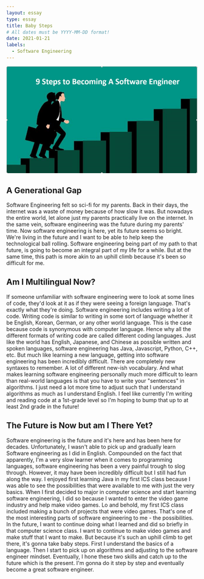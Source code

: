 ```yaml
---
layout: essay
type: essay
title: Baby Steps
# All dates must be YYYY-MM-DD format!
date: 2021-01-21
labels:
  - Software Engineering
---
```


<img class="ui large right fluid image" src="../images/babysteps.png">

## A Generational Gap

Software Engineering felt so sci-fi for my parents. Back in their days, the internet was a waste of money because of how slow it was. But nowadays the entire world, let alone just my parents practically live on the internet. In the same vein, software engineering was the future during my parents' time. Now software engineering is here, yet its future seems so bright. We're living in the future and I want to be able to help keep the technological ball rolling. Software engineering being part of my path to that future, is going to become an integral part of my life for a while. But at the same time, this path is more akin to an uphill climb because it's been so difficult for me.

## Am I Multilingual Now?

If someone unfamiliar with software engineering were to look at some lines of code, they'd look at it as if they were seeing a foreign language. That's exactly what they're doing. Software engineering includes writing a lot of code. Writing code is similar to writing in some sort of language whether it be English, Korean, German, or any other world language. This is the case because code is synonymous with computer language. Hence why all the different formats of writing code are called different coding languages. Just like the world has English, Japanese, and Chinese as possible written and spoken languages, software engineering has Java, Javascript, Python, C++, etc. But much like learning a new language, getting into software engineering has been incredibly difficult. There are completely new syntaxes to remember. A lot of different new-ish vocabulary. And what makes learning software engineering personally much more difficult to learn than real-world languages is that you have to write your "sentences" in algorithms. I just need a lot more time to adjust such that I understand algorithms as much as I understand English. I feel like currently I'm writing and reading code at a 1st-grade level so I'm hoping to bump that up to at least 2nd grade in the future!

## The Future is Now but am I There Yet?

Software engineering is the future and it's here and has been here for decades. Unfortunately, I wasn't able to pick up and gradually learn Software engineering as I did in English. Compounded on the fact that apparently, I'm a very slow learner when it comes to programming languages, software engineering has been a very painful trough to slog through. However, it may have been incredibly difficult but I still had fun along the way. I enjoyed first learning Java in my first ICS class because I was able to see the possibilities that were available to me with just the very basics. When I first decided to major in computer science and start learning software engineering, I did so because I wanted to enter the video game industry and help make video games. Lo and behold, my first ICS class included making a bunch of projects that were video games. That's one of the most interesting parts of software engineering to me - the possibilities. In the future, I want to continue doing what I learned and did so briefly in that computer science class. I want to continue to make video games and make stuff that I want to make. But because it's such an uphill climb to get there, it's gonna take baby steps. First I understand the basics of a language. Then I start to pick up on algorithms and adjusting to the software engineer mindset. Eventually, I hone these two skills and catch up to the future which is the present. I'm gonna do it step by step and eventually become a great software engineer.
